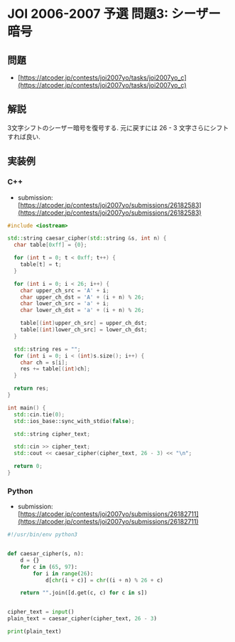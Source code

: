 # JOI 2006-2007 予選 問題3: シーザー暗号

## 問題

* [https://atcoder.jp/contests/joi2007yo/tasks/joi2007yo_c](https://atcoder.jp/contests/joi2007yo/tasks/joi2007yo_c)

## 解説

3文字シフトのシーザー暗号を復号する. 元に戻すには 26 - 3 文字さらにシフトすれば良い.

## 実装例

### C++

* submission: [https://atcoder.jp/contests/joi2007yo/submissions/26182583](https://atcoder.jp/contests/joi2007yo/submissions/26182583)

```cpp
#include <iostream>

std::string caesar_cipher(std::string &s, int n) {
  char table[0xff] = {0};

  for (int t = 0; t < 0xff; t++) {
    table[t] = t;
  }

  for (int i = 0; i < 26; i++) {
    char upper_ch_src = 'A' + i;
    char upper_ch_dst = 'A' + (i + n) % 26;
    char lower_ch_src = 'a' + i;
    char lower_ch_dst = 'a' + (i + n) % 26;

    table[(int)upper_ch_src] = upper_ch_dst;
    table[(int)lower_ch_src] = lower_ch_dst;
  }

  std::string res = "";
  for (int i = 0; i < (int)s.size(); i++) {
    char ch = s[i];
    res += table[(int)ch];
  }

  return res;
}

int main() {
  std::cin.tie(0);
  std::ios_base::sync_with_stdio(false);

  std::string cipher_text;

  std::cin >> cipher_text;
  std::cout << caesar_cipher(cipher_text, 26 - 3) << "\n";

  return 0;
}
```

### Python

* submission: [https://atcoder.jp/contests/joi2007yo/submissions/26182711](https://atcoder.jp/contests/joi2007yo/submissions/26182711)

```python
#!/usr/bin/env python3


def caesar_cipher(s, n):
    d = {}
    for c in (65, 97):
        for i in range(26):
            d[chr(i + c)] = chr((i + n) % 26 + c)

    return "".join([d.get(c, c) for c in s])


cipher_text = input()
plain_text = caesar_cipher(cipher_text, 26 - 3)

print(plain_text)
```

